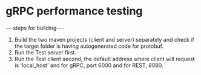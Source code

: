 # gRPC performance testing 
 ---steps for building--- <br />
1. Build the two maven projects (client and server) separately and check if the target folder is having autogenerated code for protobuf. <br />
2. Run the Test server first. <br />
3. Run the Test client second, the default address where client will request is 'local_host' and for gRPC, port 6000 and for REST, 8080.<br />
